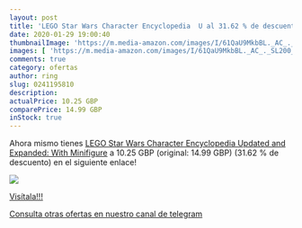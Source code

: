 ```yaml
---
layout: post
title: 'LEGO Star Wars Character Encyclopedia  U al 31.62 % de descuento'
date: 2020-01-29 19:00:40
thumbnailImage: 'https://m.media-amazon.com/images/I/61QaU9MkbBL._AC_._SL200_.jpg'
images: [ 'https://m.media-amazon.com/images/I/61QaU9MkbBL._AC_._SL200_.jpg' ]
comments: true
category: ofertas
author: ring
slug: 0241195810
description:
actualPrice: 10.25 GBP
comparePrice: 14.99 GBP
inStock: true
---
```


Ahora mismo tienes [LEGO Star Wars Character Encyclopedia  Updated and Expanded: With Minifigure](https://www.amazon.com/dp/0241195810/?tag=redken08-20) a 10.25 GBP (original: 14.99 GBP) (31.62 %  de descuento) en el siguiente enlace!

[![](https://m.media-amazon.com/images/I/61QaU9MkbBL._AC_._SL200_.jpg)](https://www.amazon.com/dp/0241195810/?tag=redken08-20)

[Visítala!!!](https://www.amazon.com/dp/0241195810/?tag=redken08-20)

[Consulta otras ofertas en nuestro canal de telegram](https://t.me/s/ofertas25)

